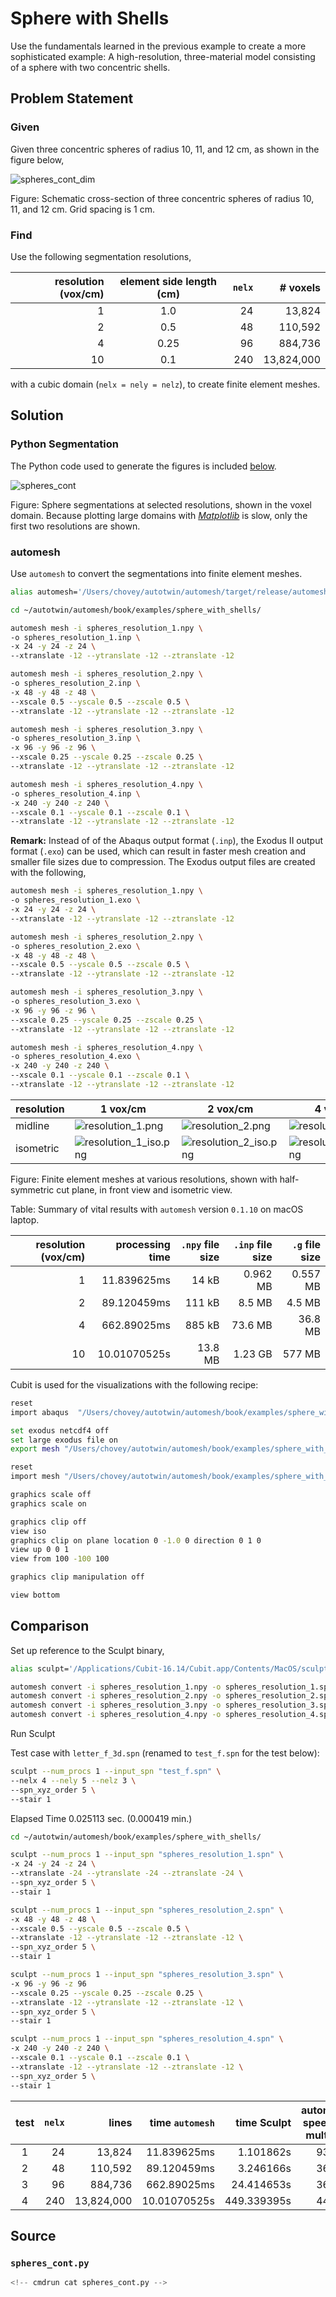 # Sphere with Shells

Use the fundamentals learned in the previous example to create a more sophisticated example:  A high-resolution, three-material model consisting of a sphere with two concentric shells.

## Problem Statement

### Given

Given three concentric spheres of radius 10, 11, and 12 cm, as shown in the figure below,

![spheres_cont_dim](spheres_cont_dim.png)

Figure: Schematic cross-section of three concentric spheres of radius 10, 11, and 12 cm.  Grid spacing is 1 cm.

### Find

Use the following segmentation resolutions,

resolution (vox/cm) | element side length (cm) | `nelx` | # voxels
---: | :---: | ---: | ---:
1 | 1.0 | 24 | 13,824
2 | 0.5 | 48 | 110,592
4 | 0.25 | 96 | 884,736
10 | 0.1 | 240 | 13,824,000

with a cubic domain (`nelx = nely = nelz`),
to create finite element meshes.

## Solution

### Python Segmentation

The Python code used to generate the figures is included [below](#source).

![spheres_cont](spheres_cont.png)

Figure: Sphere segmentations at selected resolutions, shown in the voxel domain.
Because plotting large domains with [*Matplotlib*](https://matplotlib.org)
is slow, only the first two resolutions are shown.

### automesh

Use `automesh` to convert the segmentations into finite element meshes.

```sh
alias automesh='/Users/chovey/autotwin/automesh/target/release/automesh'
```

```sh
cd ~/autotwin/automesh/book/examples/sphere_with_shells/
```

```sh
automesh mesh -i spheres_resolution_1.npy \
-o spheres_resolution_1.inp \
-x 24 -y 24 -z 24 \
--xtranslate -12 --ytranslate -12 --ztranslate -12
```

```sh
automesh mesh -i spheres_resolution_2.npy \
-o spheres_resolution_2.inp \
-x 48 -y 48 -z 48 \
--xscale 0.5 --yscale 0.5 --zscale 0.5 \
--xtranslate -12 --ytranslate -12 --ztranslate -12
```

```sh
automesh mesh -i spheres_resolution_3.npy \
-o spheres_resolution_3.inp \
-x 96 -y 96 -z 96 \
--xscale 0.25 --yscale 0.25 --zscale 0.25 \
--xtranslate -12 --ytranslate -12 --ztranslate -12
```

```sh
automesh mesh -i spheres_resolution_4.npy \
-o spheres_resolution_4.inp \
-x 240 -y 240 -z 240 \
--xscale 0.1 --yscale 0.1 --zscale 0.1 \
--xtranslate -12 --ytranslate -12 --ztranslate -12
```

**Remark:** Instead of of the Abaqus output format (`.inp`), the Exodus II output format (`.exo`) can be used, which can result in faster mesh creation and smaller file sizes due to compression. The Exodus output files are created with the following,

```sh
automesh mesh -i spheres_resolution_1.npy \
-o spheres_resolution_1.exo \
-x 24 -y 24 -z 24 \
--xtranslate -12 --ytranslate -12 --ztranslate -12
```

```sh
automesh mesh -i spheres_resolution_2.npy \
-o spheres_resolution_2.exo \
-x 48 -y 48 -z 48 \
--xscale 0.5 --yscale 0.5 --zscale 0.5 \
--xtranslate -12 --ytranslate -12 --ztranslate -12
```

```sh
automesh mesh -i spheres_resolution_3.npy \
-o spheres_resolution_3.exo \
-x 96 -y 96 -z 96 \
--xscale 0.25 --yscale 0.25 --zscale 0.25 \
--xtranslate -12 --ytranslate -12 --ztranslate -12
```

```sh
automesh mesh -i spheres_resolution_4.npy \
-o spheres_resolution_4.exo \
-x 240 -y 240 -z 240 \
--xscale 0.1 --yscale 0.1 --zscale 0.1 \
--xtranslate -12 --ytranslate -12 --ztranslate -12
```

resolution | 1 vox/cm | 2 vox/cm | 4 vox/cm | 10 vox/cm
---------- | -------- | -------- | -------- | ---------
midline   | ![resolution_1.png](resolution_1.png) | ![resolution_2.png](resolution_2.png) | ![resolution_3.png](resolution_3.png) | ![resolution_4.png](resolution_4.png)
isometric  | ![resolution_1_iso.png](resolution_1_iso.png) | ![resolution_2_iso.png](resolution_2_iso.png) | ![resolution_3_iso.png](resolution_3_iso.png) | ![resolution_4_iso.png](resolution_4_iso.png)

Figure: Finite element meshes at various resolutions, shown with half-symmetric cut plane, in front view and isometric view.

Table: Summary of vital results with `automesh` version `0.1.10` on macOS laptop.

resolution (vox/cm) | processing time | `.npy` file size | `.inp` file size | `.g` file size
---: | ---:     | ---:    | ---:  | ---:
1    | 11.839625ms  | 14 kB   | 0.962 MB | 0.557 MB
2    | 89.120459ms  | 111 kB  |   8.5 MB |   4.5 MB
4    | 662.89025ms  | 885 kB  |  73.6 MB |  36.8 MB
10   | 10.01070525s | 13.8 MB |  1.23 GB | 577 MB

Cubit is used for the visualizations with the following recipe:

```sh
reset
import abaqus  "/Users/chovey/autotwin/automesh/book/examples/sphere_with_shells/spheres_resolution_1.inp"

set exodus netcdf4 off
set large exodus file on
export mesh "/Users/chovey/autotwin/automesh/book/examples/sphere_with_shells/spheres_resolution_1.g"  overwrite

reset
import mesh "/Users/chovey/autotwin/automesh/book/examples/sphere_with_shells/spheres_resolution_1.g" lite

graphics scale off
graphics scale on

graphics clip off
view iso
graphics clip on plane location 0 -1.0 0 direction 0 1 0
view up 0 0 1
view from 100 -100 100

graphics clip manipulation off

view bottom
```

## Comparison

Set up reference to the Sculpt binary,

```sh
alias sculpt='/Applications/Cubit-16.14/Cubit.app/Contents/MacOS/sculpt'
```

```sh
automesh convert -i spheres_resolution_1.npy -o spheres_resolution_1.spn
automesh convert -i spheres_resolution_2.npy -o spheres_resolution_2.spn
automesh convert -i spheres_resolution_3.npy -o spheres_resolution_3.spn
automesh convert -i spheres_resolution_4.npy -o spheres_resolution_4.spn
```

Run Sculpt

Test case with `letter_f_3d.spn` (renamed to `test_f.spn` for the test below):

```sh
sculpt --num_procs 1 --input_spn "test_f.spn" \
--nelx 4 --nely 5 --nelz 3 \
--spn_xyz_order 5 \
--stair 1
```

Elapsed Time            0.025113 sec. (0.000419 min.)

```sh
cd ~/autotwin/automesh/book/examples/sphere_with_shells/
```

```sh
sculpt --num_procs 1 --input_spn "spheres_resolution_1.spn" \
-x 24 -y 24 -z 24 \
--xtranslate -24 --ytranslate -24 --ztranslate -24 \
--spn_xyz_order 5 \
--stair 1
```

```sh
sculpt --num_procs 1 --input_spn "spheres_resolution_2.spn" \
-x 48 -y 48 -z 48 \
--xscale 0.5 --yscale 0.5 --zscale 0.5 \
--xtranslate -12 --ytranslate -12 --ztranslate -12 \
--spn_xyz_order 5 \
--stair 1
```

```sh
sculpt --num_procs 1 --input_spn "spheres_resolution_3.spn" \
-x 96 -y 96 -z 96
--xscale 0.25 --yscale 0.25 --zscale 0.25 \
--xtranslate -12 --ytranslate -12 --ztranslate -12 \
--spn_xyz_order 5 \
--stair 1
```

```sh
sculpt --num_procs 1 --input_spn "spheres_resolution_4.spn" \
-x 240 -y 240 -z 240 \
--xscale 0.1 --yscale 0.1 --zscale 0.1 \
--xtranslate -12 --ytranslate -12 --ztranslate -12 \
--spn_xyz_order 5 \
--stair 1
```

test | `nelx` | lines | time `automesh` | time Sculpt | automesh speed up multiple
:---: | ---: | ---: | ---: | ---: | :---:
1 |  24 |     13,824 | 11.839625ms | 1.101862s | 93x
2 |  48 |    110,592 | 89.120459ms |  3.246166s | 36x
3 |  96 |    884,736 | 662.89025ms | 24.414653s | 36x
4 | 240 | 13,824,000 | 10.01070525s | 449.339395s | 44x

## Source

### `spheres_cont.py`

```python
<!-- cmdrun cat spheres_cont.py -->
```
